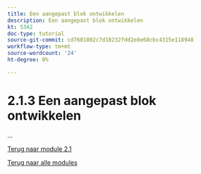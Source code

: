```yaml
---
title: Een aangepast blok ontwikkelen
description: Een aangepast blok ontwikkelen
kt: 5342
doc-type: tutorial
source-git-commit: cd7601002c7d18232fdd2e8e68cbc4315e118948
workflow-type: tm+mt
source-wordcount: '24'
ht-degree: 0%

---
```


# 2.1.3 Een aangepast blok ontwikkelen

...

[Terug naar module 2.1](./aemcs.md)

[Terug naar alle modules](./../../../overview.md)
